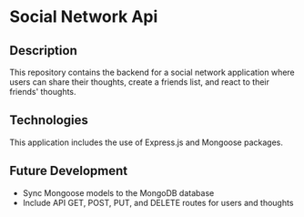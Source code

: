 # Social Network Api

## Description
This repository contains the backend for a social network application where users can share their thoughts, create a friends list, and react to their friends' thoughts. 

## Technologies
This application includes the use of Express.js and Mongoose packages.

## Future Development
- Sync Mongoose models to the MongoDB database
- Include API GET, POST, PUT, and DELETE routes for users and thoughts
